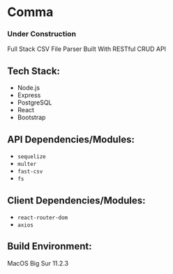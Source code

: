 # Comma
### Under Construction
Full Stack CSV File Parser Built With RESTful CRUD API 

## Tech Stack:
- Node.js
- Express 
- PostgreSQL
- React
- Bootstrap

## API Dependencies/Modules:
- ```sequelize```
- ```multer```
- ```fast-csv```
- ```fs```

## Client Dependencies/Modules:
- ```react-router-dom```
- ```axios```

## Build Environment:
MacOS Big Sur 11.2.3